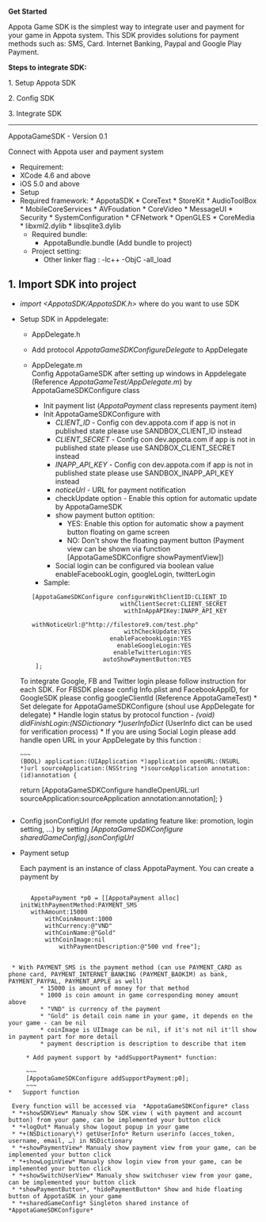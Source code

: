 **Get Started**

Appota Game SDK is the simplest way to integrate user and payment for
your game in Appota system. This SDK provides solutions for payment
methods such as: SMS, Card. Internet Banking, Paypal and Google Play
Payment.

**Steps to integrate SDK:**

​1. Setup Appota SDK

​2. Config SDK

​3. Integrate SDK

------------------

AppotaGameSDK - Version 0.1

Connect with Appota user and payment system

* 	Requirement:
*	XCode 4.6 and above
*	iOS 5.0 and above
* 	Setup
*	Required framework: 
		* AppotaSDK
		* CoreText
		* StoreKit
		* AudioToolBox
		* MobileCoreServices
		* AVFoudation
		* CoreVideo
		* MessageUI
		* Security
		* SystemConfiguration
		* CFNetwork
		* OpenGLES
		* CoreMedia
		* libxml2.dylib
		* libsqlite3.dylib
	* 	Required bundle:
		* AppotaBundle.bundle (Add bundle to project)
	* Project setting:
		* Other linker flag : -lc++ -ObjC -all_load
		
		
**1. Import SDK into project**
----------------
*	*import <AppotaSDK/AppotaSDK.h>* where do you want to use SDK
*	Setup SDK in Appdelegate:
	* AppDelegate.h
	* Add protocol *AppotaGameSDKConfigureDelegate* to AppDelegate
	* AppDelegate.m			
	Config AppotaGameSDK after setting up windows in Appdelegate (Reference *AppotaGameTest/AppDelegate.m*) by AppotaGameSDKConfigure class
		* Init payment list (*AppotaPayment* class represents payment item)
		* Init AppotaGameSDKConfigure with 
			* *CLIENT_ID* - Config con dev.appota.com if app is not in published state please use SANDBOX_CLIENT_ID instead
			* *CLIENT_SECRET* - Config con dev.appota.com if app is not in published state please use SANDBOX_CLIENT_SECRET instead
			* *INAPP_API_KEY* - Config con dev.appota.com if app is not in published state please use SANDBOX_INAPP_API_KEY instead
			* *noticeUrl* - URL for payment notification
			* checkUpdate option - Enable this option for automatic update by AppotaGameSDK
			* show payment button optition:
				- YES: Enable this option for automatic show a payment button floating on game screen
				- NO: Don't show the floating payment button (Payment view can be shown via function [AppotaGameSDKConfigre showPaymentView])
			* Social login can be configured via boolean value enableFacebookLogin, googleLogin, twitterLogin
		* Sample:
		
		~~~~
	    [AppotaGameSDKConfigure configureWithClientID:CLIENT_ID
                                 withClientSecret:CLIENT_SECRET
                                  withInAppAPIKey:INAPP_API_KEY
                         withNoticeUrl:@"http://filestore9.com/test.php"
                                  withCheckUpdate:YES
                              enableFacebookLogin:YES
                                enableGoogleLogin:YES
                               enableTwitterLogin:YES
                            autoShowPaymentButton:YES
	     ];
		
		~~~~
	To integrate Google, FB and Twitter login please follow instruction for each SDK. For FBSDK please config Info.plist and FacebookAppID, for GoogleSDK please config googleClientId (Reference AppotaGameTest)
		* Set delegate for AppotaGameSDKConfigure (shoul use AppDelegate for delegate)
		* Handle login status by protocol function *- (void) didFinishLogin:(NSDictionary \*)userInfoDict* (UserInfo dict can be used for verification process)
		* If you are using Social Login please add handle open URL in your AppDelegate by this function :
		
		~~~		
		(BOOL) application:(UIApplication *)application openURL:(NSURL *)url sourceApplication:(NSString *)sourceApplication annotation:(id)annotation {
    return [AppotaGameSDKConfigure handleOpenURL:url sourceApplication:sourceApplication annotation:annotation];
}
	~~~

* Config jsonConfigUrl (for remote updating feature like: promotion, login setting, …) by setting *[AppotaGameSDKConfigure sharedGameConfig].jsonConfigUrl*
	
*	Payment setup

	Each payment is an instance of class AppotaPayment. You can create a payment by
	
	~~~
	
	   AppotaPayment *p0 = [[AppotaPayment alloc]     initWithPaymentMethod:PAYMENT_SMS    
	   withAmount:15000 
	       withCoinAmount:1000 
	       withCurrency:@"VND" 
	       withCoinName:@"Gold" 
	       withCoinImage:nil    
    	       withPaymentDescription:@"500 vnd free"];    	
   ~~~       
    	       	       
	* With PAYMENT_SMS is the payment method (can use PAYMENT_CARD as phone card, PAYMENT_INTERNET_BANKING (PAYMENT_BAOKIM) as bank, PAYMENT_PAYPAL, PAYMENT_APPLE as well)		
			* 15000 is amount of money for that method
			* 1000 is coin amount in game corresponding money amount above
			* "VND" is currency of the payment
			* "Gold" is detail coin name in your game, it depends on the your game - can be nil
			* coinImage is UIImage can be nil, if it's not nil it'll show in payment part for more detail
			* payment description is description to describe that item
	
		* Add payment support by *addSupportPayment* function:
		
		~~~
	    [AppotaGameSDKConfigure addSupportPayment:p0];		
		~~~
*	Support function

	Every function will be accessed via  *AppotaGameSDKConfigure* class
	* *+showSDKView* Manualy show SDK view ( with payment and account button) from your game, can be implemented your button click
	* *+logOut* Manualy show logout popup in your game
	* *+(NSDictionary\*) getUserInfo* Return userinfo (acces_token, username, email, …) in NSDictionary
	* *+showPaymentView* Manualy show payment view from your game, can be implemented your button click
	* *+showLoginView* Manualy show login view from your game, can be implemented your button click
	* *+showSwitchUserView* Manualy show switchuser view from your game, can be implemented your button click	
	* *showPaymentButton*, *hidePaymentButton* Show and hide floating button of AppotaSDK in your game
	* *+sharedGameConfig* Singleton shared instance of *AppotaGameSDKConfigure* 